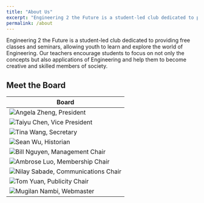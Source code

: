 ```yaml
---
title: "About Us"
excerpt: "Engineering 2 the Future is a student-led club dedicated to providing free classes and seminars..."
permalink: /about
---
```


Engineering 2 the Future is a student-led club dedicated to providing free classes and seminars, allowing youth to learn and explore the world of Engineering.
Our teachers encourage students to focus on not only the concepts but also applications of Engineering and help them to become creative and skilled members of society.

## Meet the Board
| Board  |
| -----  |
| ![Angela Zheng, President](/president.png) |
| ![Taiyu Chen, Vice President](/vice_president.png) |
| ![Tina Wang, Secretary](/secretary.png) |
| ![Sean Wu, Historian](/historian.png) |
| ![Bill Nguyen, Management Chair](/management.png) |
| ![Ambrose Luo, Membership Chair](/membership.png) |
| ![Nilay Sabade, Communications Chair](/comms.png) |
| ![Tom Yuan, Publicity Chair](/publicity.png) |
| ![Mugilan Nambi, Webmaster](/webmaster.png) |